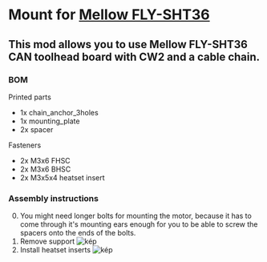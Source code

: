 # Mount for [Mellow FLY-SHT36](https://www.aliexpress.com/item/1005004048980837.html?spm=a2g0o.order_list.0.0.4f1b1802QnluNC)
## This mod allows you to use Mellow FLY-SHT36 CAN toolhead board with CW2 and a cable chain.
### BOM
Printed parts
- 1x chain_anchor_3holes
- 1x mounting_plate
- 2x spacer

Fasteners
- 2x M3x6 FHSC
- 2x M3x6 BHSC
- 2x M3x5x4 heatset insert
### Assembly instructions
0. You might need longer bolts for mounting the motor, because it has to come through it's mounting ears enough for you to be able to screw the spacers onto the ends of the bolts.
1. Remove support
![kép](https://user-images.githubusercontent.com/78912917/164788723-18ad588d-10cf-4f22-93c7-23fdc98f0c58.png)
2. Install heatset inserts
![kép](https://user-images.githubusercontent.com/78912917/164788871-6bbc3dba-f945-4ad7-8a54-dfb06e72d07d.png)
